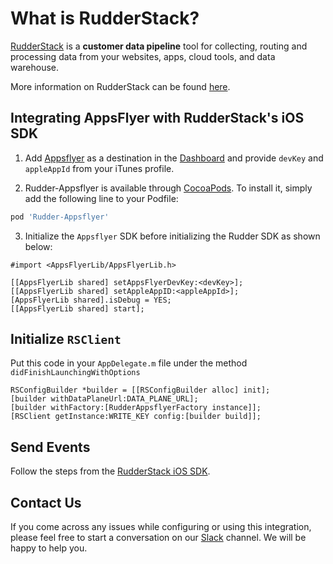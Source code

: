 # What is RudderStack?

[RudderStack](https://rudderstack.com/) is a **customer data pipeline** tool for collecting, routing and processing data from your websites, apps, cloud tools, and data warehouse.

More information on RudderStack can be found [here](https://github.com/rudderlabs/rudder-server).

## Integrating AppsFlyer with RudderStack's iOS SDK

1. Add [Appsflyer](https://www.appsflyer.com) as a destination in the [Dashboard](https://app.rudderstack.com/) and provide ```devKey``` and `appleAppId` from your iTunes profile.

2. Rudder-Appsflyer is available through [CocoaPods](https://cocoapods.org). To install it, simply add the following line to your Podfile:

```ruby
pod 'Rudder-Appsflyer'
```

3. Initialize the `Appsflyer` SDK before initializing the Rudder SDK as shown below:

```
#import <AppsFlyerLib/AppsFlyerLib.h>

[[AppsFlyerLib shared] setAppsFlyerDevKey:<devKey>];
[[AppsFlyerLib shared] setAppleAppID:<appleAppId>];
[AppsFlyerLib shared].isDebug = YES;
[[AppsFlyerLib shared] start];
```

## Initialize ```RSClient```

Put this code in your ```AppDelegate.m``` file under the method ```didFinishLaunchingWithOptions```
```
RSConfigBuilder *builder = [[RSConfigBuilder alloc] init];
[builder withDataPlaneUrl:DATA_PLANE_URL];
[builder withFactory:[RudderAppsflyerFactory instance]];
[RSClient getInstance:WRITE_KEY config:[builder build]];
```

## Send Events

Follow the steps from the [RudderStack iOS SDK](https://github.com/rudderlabs/rudder-sdk-ios).

## Contact Us

If you come across any issues while configuring or using this integration, please feel free to start a conversation on our [Slack](https://github.com/rudderlabs/rudder-integration-braze-ios/pull/4) channel. We will be happy to help you.
